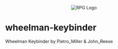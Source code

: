 <p align="center">
  <img src="http://puu.sh/cfO5I/fe1c256332.png" alt="RPG Logo"/>
</p>

# wheelman-keybinder
Wheelman Keybinder by Pietro_Miller &amp; John_Reese


